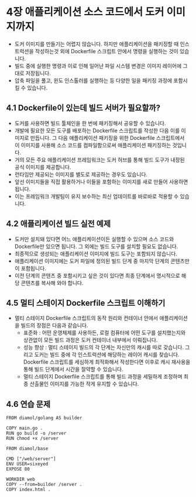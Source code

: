 # 4장 애플리케이션 소스 코드에서 도커 이미지까지

* 도커 이미지를 만들기는 어렵지 않습니다. 하지만 애플리케이션을 패키징할 때 인스트럭션을 작성하는것 외에 Dockerfile 스크립트 안에서 명령을 실행하는 것이 있습니다.
* 빌드 중에 실행한 명령과 이로 인해 일어난 파일 시스템 변경은 이미지 레이어에 그대로 저장됩니다.
* 압축 파일을 풀고, 윈도 인스톨러를 실행하는 등 다양한 일을 패키징 과정에 포함시킬 수 있습니다.

## 4.1 Dockerfile이 있는데 빌드 서버가 필요할까?
 
* 도커를 사용하면 빌드 툴체인을 한 번에 패키징해서 공유할 수 있습니다.
* 개발에 필요한 모든 도구를 배포하는 Dockerfile 스크립트를 작성한 다음 이를 이미지로 만듭니다. 그 다음 애플리케이션 패키징을 위한 Dockerfile 스크립트에서 이 이미지를 사용해 소스 코드를 컴파일함으로써 애플리케이션 패키징하는 것입니다.
* 거의 모든 주요 애플리케이션 프레임워크는 도커 허브를 통해 빌드 도구가 내장된 공식 이미지를 제공합니다.
* 런타임만 제공되는 이미지를 별도로 제공하는 경우도 있습니다.
* 앞선 이미지들을 직접 활용하거나 이들을 포함하는 이미지를 새로 만들어 사용하면 됩니다.
* 이는 프레임워크 개발팀이 유지 보수하는 최신 업데이트를 바로바로 적용할 수 있습니다.

## 4.2 애플리케이션 빌드 실전 예제

* 도커만 설치돼 있다면 어느 애플리케이션이든 실행할 수 있으며 소스 코드와 Dockerfile만 있으면 됩니다. 그 외에는 빌드 도구를 설치할 필요도 없습니다.
* 최종적으로 생성되는 애플리케이션 이미지에 빌드 도구는 포함되지 않습니다.
* 애플리케이션 이미지에는 도커 파일에 정의된 빌드 단계 중 마지막 단계의 콘텐츠만이 포함됩니다.
* 이전 단계의 콘텐츠 중 포함시키고 싶은 것이 있다면 최종 단계에서 명시적으로 해당 콘텐츠를 복사해 와야 합니다.

## 4.5 멀티 스테이지 Dockerfile 스크립트 이해하기

* 멀티 스테이지 Dockerfile 스크립트의 동작 원리와 컨테이너 안에서 애플리케이션을 빌드의 장점은 다음과 같습니다.
  * 표준화 : 어떤 운영체제를 사용하든, 로컬 컴퓨터에 어떤 도구를 설치했는지와 상관없이 모든 빌드 과정은 도커 컨테이너 내부에서 이뤄집니다.
  * 성능 향상 : 멀티 스테이지 빌드의 각 단계는 자신만의 캐시를 따로 갖습니다. 그리고 도커는 빌드 중에 각 인스트럭션에 해당하는 레이어 캐시를 찾습니다. Dockerfile 스크립트를 세심하게 최적화해서 작성한다면 이후로 캐시 재사용을 통해 빌드 단계에서 시간을 절약할 수 있습니다.
  * 멀티 스테이지 Dockerfile 스크립트를 통해 빌드 과정을 세밀하게 조정하며 최종 산출물인 이미지를 가능한 작게 유지할 수 있습니다.

## 4.6 연습 문제 

~~~
FROM diamol/golang AS builder

COPY main.go .
RUN go build -o /server
RUN chmod +x /server

FROM diamol/base

CMD ["/web/server"]
ENV USER=sixeyed
EXPOSE 80

WORKDIR web
COPY --from=builder /server .
COPY index.html .
~~~
